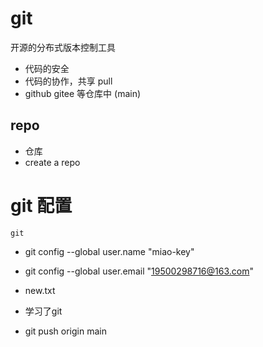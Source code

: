 # git

开源的分布式版本控制工具
- 代码的安全
- 代码的协作，共享 pull
- github gitee 等仓库中 (main)

## repo
  - 仓库
  - create a repo

# git 配置
    git
- git config --global user.name "miao-key"
- git config --global user.email "19500298716@163.com"

- new.txt
- 学习了git
- git push origin main